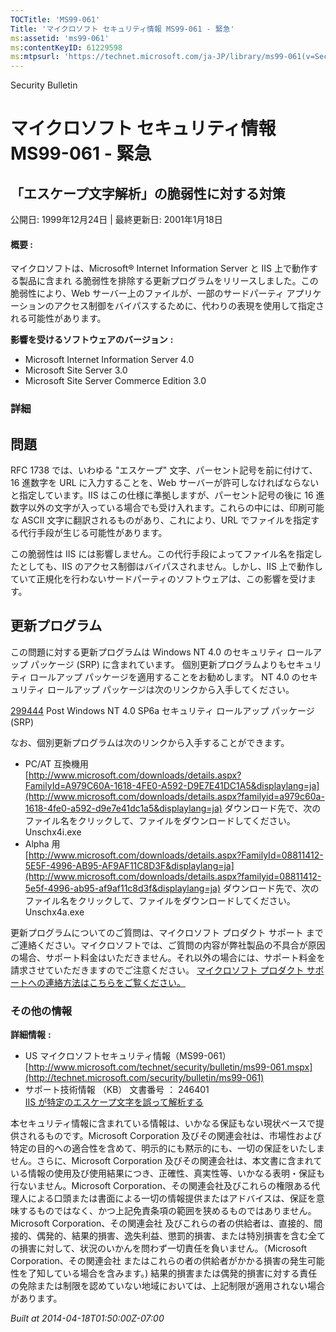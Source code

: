 ```yaml
---
TOCTitle: 'MS99-061'
Title: 'マイクロソフト セキュリティ情報 MS99-061 - 緊急'
ms:assetid: 'ms99-061'
ms:contentKeyID: 61229598
ms:mtpsurl: 'https://technet.microsoft.com/ja-JP/library/ms99-061(v=Security.10)'
---
```


Security Bulletin

マイクロソフト セキュリティ情報 MS99-061 - 緊急
===============================================

「エスケープ文字解析」の脆弱性に対する対策
------------------------------------------

公開日: 1999年12月24日 | 最終更新日: 2001年1月18日

#### 概要 :

マイクロソフトは、Microsoft® Internet Information Server と IIS 上で動作する製品に含まれ る脆弱性を排除する更新プログラムをリリースしました。この脆弱性により、Web サーバー上のファイルが、一部のサードパーティ アプリケーションのアクセス制御をバイパスするために、代わりの表現を使用して指定される可能性があります。

**影響を受けるソフトウェアのバージョン** **:**

-   Microsoft Internet Information Server 4.0
-   Microsoft Site Server 3.0
-   Microsoft Site Server Commerce Edition 3.0

### 詳細

問題
----

<span></span>
RFC 1738 では、いわゆる "エスケープ" 文字、パーセント記号を前に付けて、16 進数字を URL に入力することを、Web サーバーが許可しなければならないと指定しています。IIS はこの仕様に準拠しますが、パーセント記号の後に 16 進数字以外の文字が入っている場合でも受け入れます。これらの中には、印刷可能な ASCII 文字に翻訳されるものがあり、これにより、URL でファイルを指定する代行手段が生じる可能性があります。

この脆弱性は IIS には影響しません。この代行手段によってファイル名を指定したとしても、IIS のアクセス制御はバイパスされません。しかし、IIS 上で動作していて正規化を行わないサードパーティのソフトウェアは、この影響を受けます。

更新プログラム
--------------

<span></span>
この問題に対する更新プログラムは Windows NT 4.0 のセキュリティ ロールアップ パッケージ (SRP) に含まれています。
個別更新プログラムよりもセキュリティ ロールアップ パッケージを適用することをお勧めします。
NT 4.0 のセキュリティ ロールアップ パッケージは次のリンクから入手してください。

[299444](http://support.microsoft.com/kb/299444) Post Windows NT 4.0 SP6a セキュリティ ロールアップ パッケージ (SRP)

なお、個別更新プログラムは次のリンクから入手することができます。

-   PC/AT 互換機用  
    [http://www.microsoft.com/downloads/details.aspx?FamilyId=A979C60A-1618-4FE0-A592-D9E7E41DC1A5&displaylang=ja](http://www.microsoft.com/downloads/details.aspx?familyid=a979c60a-1618-4fe0-a592-d9e7e41dc1a5&displaylang=ja)
    ダウンロード先で、次のファイル名をクリックして、ファイルをダウンロードしてください。  
    Unschx4i.exe
-   Alpha 用  
    [http://www.microsoft.com/downloads/details.aspx?FamilyId=08811412-5E5F-4996-AB95-AF9AF11C8D3F&displaylang=ja](http://www.microsoft.com/downloads/details.aspx?familyid=08811412-5e5f-4996-ab95-af9af11c8d3f&displaylang=ja)
    ダウンロード先で、次のファイル名をクリックして、ファイルをダウンロードしてください。  
    Unschx4a.exe

更新プログラムについてのご質問は、マイクロソフト プロダクト サポート までご連絡ください。マイクロソフトでは、ご質問の内容が弊社製品の不具合が原因の場合、サポート料金はいただきません。それ以外の場合には、サポート料金を請求させていただきますのでご注意ください。
[マイクロソフト プロダクト サポートへの連絡方法はこちらをご覧ください。](http://www.microsoft.com/japan/security/support/patchqa.mspx)

### その他の情報

**詳細情報** **:**

-   US マイクロソフトセキュリティ情報（MS99-061）  
    [http://www.microsoft.com/technet/security/bulletin/ms99-061.mspx](http://technet.microsoft.com/security/bulletin/ms99-061)
-   サポート技術情報 （KB） 文書番号 ： 246401  
    [IIS が特定のエスケープ文字を誤って解析する](http://support.microsoft.com/kb/246401)

本セキュリティ情報に含まれている情報は、いかなる保証もない現状ベースで提供されるものです。Microsoft Corporation 及びその関連会社は、市場性および特定の目的への適合性を含めて、明示的にも黙示的にも、一切の保証をいたしません。さらに、Microsoft Corporation 及びその関連会社は、本文書に含まれている情報の使用及び使用結果につき、正確性、真実性等、いかなる表明・保証も行ないません。Microsoft Corporation、その関連会社及びこれらの権限ある代理人による口頭または書面による一切の情報提供またはアドバイスは、保証を意味するものではなく、かつ上記免責条項の範囲を狭めるものではありません。Microsoft Corporation、その関連会社 及びこれらの者の供給者は、直接的、間接的、偶発的、結果的損害、逸失利益、懲罰的損害、または特別損害を含む全ての損害に対して、状況のいかんを問わず一切責任を負いません。（Microsoft Corporation、その関連会社 またはこれらの者の供給者がかかる損害の発生可能性を了知している場合を含みます。) 結果的損害または偶発的損害に対する責任の免除または制限を認めていない地域においては、上記制限が適用されない場合があります。  

*Built at 2014-04-18T01:50:00Z-07:00*